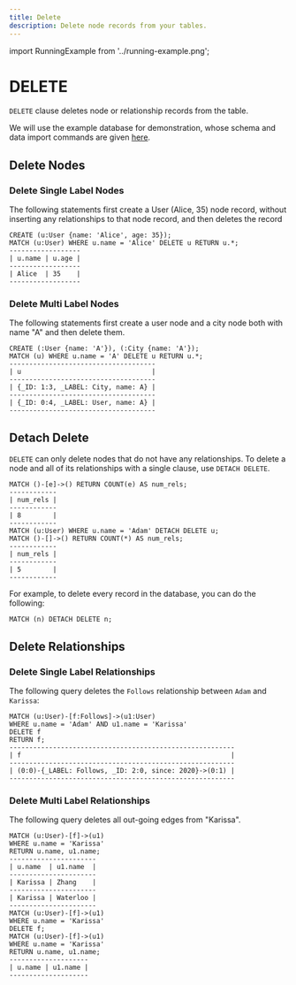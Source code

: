 ```yaml
---
title: Delete
description: Delete node records from your tables.
---
```


import RunningExample from '../running-example.png';

# DELETE
`DELETE` clause deletes node or relationship records from the table.

We will use the example database for demonstration, whose schema and data import commands are given [here](../../cypher/query-clauses/example-database).

## Delete Nodes

### Delete Single Label Nodes
The following statements first create a User (Alice, 35) node record, without inserting any relationships to that node record, and then deletes the record

```
CREATE (u:User {name: 'Alice', age: 35});
MATCH (u:User) WHERE u.name = 'Alice' DELETE u RETURN u.*;
------------------
| u.name | u.age |
------------------
| Alice  | 35    |
------------------
```

### Delete Multi Label Nodes
The following statements first create a user node and a city node both with name "A" and then delete them. 
```
CREATE (:User {name: 'A'}), (:City {name: 'A'});
MATCH (u) WHERE u.name = 'A' DELETE u RETURN u.*;
-------------------------------------
| u                                 |
-------------------------------------
| {_ID: 1:3, _LABEL: City, name: A} |
-------------------------------------
| {_ID: 0:4, _LABEL: User, name: A} |
-------------------------------------
```

## Detach Delete
`DELETE` can only delete nodes that do not have any relationships. To delete a node and all of its relationships with
a single clause, use `DETACH DELETE`.

```
MATCH ()-[e]->() RETURN COUNT(e) AS num_rels;
------------
| num_rels |
------------
| 8        |
------------
MATCH (u:User) WHERE u.name = 'Adam' DETACH DELETE u;
MATCH ()-[]->() RETURN COUNT(*) AS num_rels;
------------
| num_rels |
------------
| 5        |
------------
```

For example, to delete every record in the database, you can do the following:
```
MATCH (n) DETACH DELETE n;
```

## Delete Relationships

### Delete Single Label Relationships
The following query deletes the `Follows` relationship between `Adam` and `Karissa`:
```
MATCH (u:User)-[f:Follows]->(u1:User)
WHERE u.name = 'Adam' AND u1.name = 'Karissa'
DELETE f
RETURN f;
---------------------------------------------------------
| f                                                     |
---------------------------------------------------------
| (0:0)-{_LABEL: Follows, _ID: 2:0, since: 2020}->(0:1) |
---------------------------------------------------------
```


### Delete Multi Label Relationships

The following query deletes all out-going edges from "Karissa".
```
MATCH (u:User)-[f]->(u1)
WHERE u.name = 'Karissa' 
RETURN u.name, u1.name;
----------------------
| u.name  | u1.name  |
----------------------
| Karissa | Zhang    |
----------------------
| Karissa | Waterloo |
----------------------
MATCH (u:User)-[f]->(u1)
WHERE u.name = 'Karissa' 
DELETE f;
MATCH (u:User)-[f]->(u1)
WHERE u.name = 'Karissa' 
RETURN u.name, u1.name;
--------------------
| u.name | u1.name |
--------------------
```
